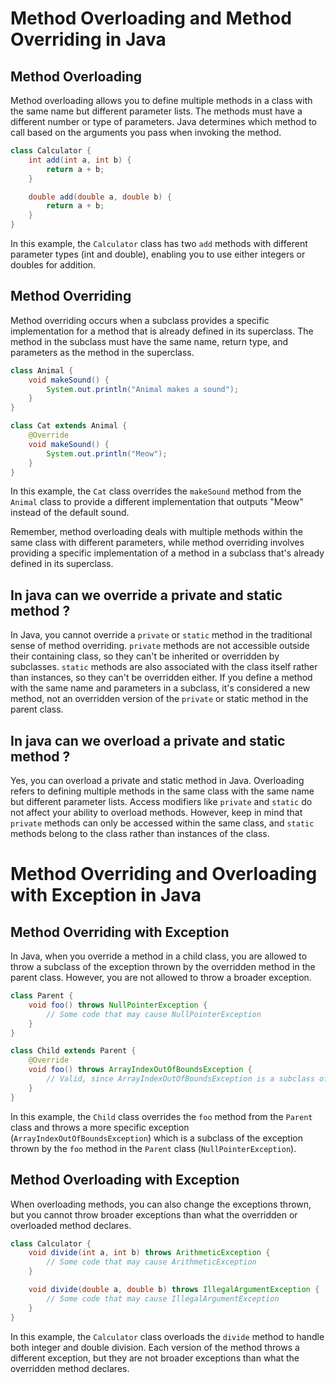 # Method Overloading and Method Overriding in Java

## Method Overloading

Method overloading allows you to define multiple methods in a class with the same name but different parameter lists. The methods must have a different number or type of parameters. Java determines which method to call based on the arguments you pass when invoking the method.

```java
class Calculator {
    int add(int a, int b) {
        return a + b;
    }

    double add(double a, double b) {
        return a + b;
    }
}
```

In this example, the `Calculator` class has two `add` methods with different parameter types (int and double), enabling you to use either integers or doubles for addition.

## Method Overriding

Method overriding occurs when a subclass provides a specific implementation for a method that is already defined in its superclass. The method in the subclass must have the same name, return type, and parameters as the method in the superclass.

```java
class Animal {
    void makeSound() {
        System.out.println("Animal makes a sound");
    }
}

class Cat extends Animal {
    @Override
    void makeSound() {
        System.out.println("Meow");
    }
}
```

In this example, the `Cat` class overrides the `makeSound` method from the `Animal` class to provide a different implementation that outputs "Meow" instead of the default sound.

Remember, method overloading deals with multiple methods within the same class with different parameters, while method overriding involves providing a specific implementation of a method in a subclass that's already defined in its superclass.

## In java can we override a private and static method ?

In Java, you cannot override a `private` or `static` method in the traditional sense of method overriding. `private` methods are not accessible outside their containing class, so they can't be inherited or overridden by subclasses. `static` methods are also associated with the class itself rather than instances, so they can't be overridden either. If you define a method with the same name and parameters in a subclass, it's considered a new method, not an overridden version of the `private` or static method in the parent class.

## In java can we overload a private and static method ?

Yes, you can overload a private and static method in Java. Overloading refers to defining multiple methods in the same class with the same name but different parameter lists. Access modifiers like `private` and `static` do not affect your ability to overload methods. However, keep in mind that `private` methods can only be accessed within the same class, and `static` methods belong to the class rather than instances of the class.

# Method Overriding and Overloading with Exception in Java

## Method Overriding with Exception

In Java, when you override a method in a child class, you are allowed to throw a subclass of the exception thrown by the overridden method in the parent class. However, you are not allowed to throw a broader exception.

```java
class Parent {
    void foo() throws NullPointerException {
        // Some code that may cause NullPointerException
    }
}

class Child extends Parent {
    @Override
    void foo() throws ArrayIndexOutOfBoundsException {
        // Valid, since ArrayIndexOutOfBoundsException is a subclass of NullPointerException
    }
}
```

In this example, the `Child` class overrides the `foo` method from the `Parent` class and throws a more specific exception (`ArrayIndexOutOfBoundsException`) which is a subclass of the exception thrown by the `foo` method in the `Parent` class (`NullPointerException`).

## Method Overloading with Exception

When overloading methods, you can also change the exceptions thrown, but you cannot throw broader exceptions than what the overridden or overloaded method declares.

```java
class Calculator {
    void divide(int a, int b) throws ArithmeticException {
        // Some code that may cause ArithmeticException
    }

    void divide(double a, double b) throws IllegalArgumentException {
        // Some code that may cause IllegalArgumentException
    }
}
```

In this example, the `Calculator` class overloads the `divide` method to handle both integer and double division. Each version of the method throws a different exception, but they are not broader exceptions than what the overridden method declares.
